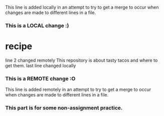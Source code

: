 This line is added locally in an attempt to try to get a merge to occur when changes are made to different lines in a file.  

### This is a LOCAL change :)

# recipe
line 2 changed remotely
This repository is about tasty tacos and where to get them.
last line changed locally

### This is a REMOTE change :O  
This line is added remotely in an attempt to try to get a merge to occur when changes are made to different lines in a file.

### This part is for some non-assignment practice.
